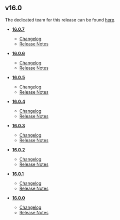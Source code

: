 ## v16.0
The dedicated team for this release can be found [here](team.md).
* **[16.0.7](16.0.7)**
	* [Changelog](16.0.7/changelog.md)
	* [Release Notes](16.0.7/release_notes.md)

* **[16.0.6](16.0.6)**
	* [Changelog](16.0.6/changelog.md)
	* [Release Notes](16.0.6/release_notes.md)

* **[16.0.5](16.0.5)**
	* [Changelog](16.0.5/changelog.md)
	* [Release Notes](16.0.5/release_notes.md)

* **[16.0.4](16.0.4)**
	* [Changelog](16.0.4/changelog.md)
	* [Release Notes](16.0.4/release_notes.md)

* **[16.0.3](16.0.3)**
	* [Changelog](16.0.3/changelog.md)
	* [Release Notes](16.0.3/release_notes.md)

* **[16.0.2](16.0.2)**
	* [Changelog](16.0.2/changelog.md)
	* [Release Notes](16.0.2/release_notes.md)

* **[16.0.1](16.0.1)**
	* [Changelog](16.0.1/changelog.md)
	* [Release Notes](16.0.1/release_notes.md)

* **[16.0.0](16.0.0)**
	* [Changelog](16.0.0/changelog.md)
	* [Release Notes](16.0.0/release_notes.md)
